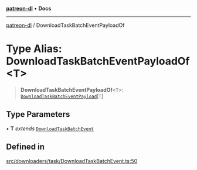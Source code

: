 [**patreon-dl**](../README.md) • **Docs**

***

[patreon-dl](../README.md) / DownloadTaskBatchEventPayloadOf

# Type Alias: DownloadTaskBatchEventPayloadOf\<T\>

> **DownloadTaskBatchEventPayloadOf**\<`T`\>: [`DownloadTaskBatchEventPayload`](../interfaces/DownloadTaskBatchEventPayload.md)\[`T`\]

## Type Parameters

• **T** *extends* [`DownloadTaskBatchEvent`](DownloadTaskBatchEvent.md)

## Defined in

[src/downloaders/task/DownloadTaskBatchEvent.ts:50](https://github.com/patrickkfkan/patreon-dl/blob/9af63ff8fb311b0c258b1f0abf6afcc007d73ad0/src/downloaders/task/DownloadTaskBatchEvent.ts#L50)
